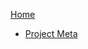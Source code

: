 [Home](https://github.com/project-topaz/topaz/wiki)
- [Project Meta](https://github.com/project-topaz/topaz/wiki/Project-Meta)